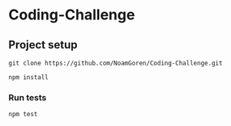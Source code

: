 # Coding-Challenge


## Project setup
```
git clone https://github.com/NoamGoren/Coding-Challenge.git
```

```
npm install
```

### Run tests
```
npm test
```
